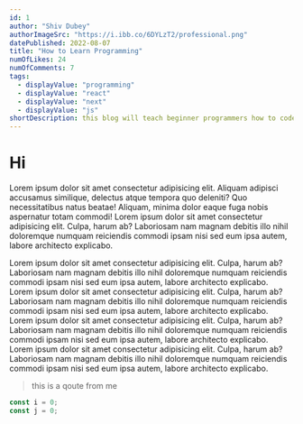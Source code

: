 ```yaml
---
id: 1
author: "Shiv Dubey"
authorImageSrc: "https://i.ibb.co/6DYLzT2/professional.png"
datePublished: 2022-08-07
title: "How to Learn Programming"
numOfLikes: 24
numOfComments: 7
tags:
  - displayValue: "programming"
  - displayValue: "react"
  - displayValue: "next"
  - displayValue: "js"
shortDescription: this blog will teach beginner programmers how to code
---
```


# Hi

Lorem ipsum dolor sit amet consectetur adipisicing elit. Aliquam adipisci accusamus similique, delectus atque tempora quo deleniti? Quo necessitatibus natus beatae! Aliquam, minima dolor eaque fuga nobis aspernatur totam commodi!
Lorem ipsum dolor sit amet consectetur adipisicing elit. Culpa, harum ab? Laboriosam nam magnam debitis illo nihil doloremque numquam reiciendis commodi ipsam nisi sed eum ipsa autem, labore architecto explicabo.

Lorem ipsum dolor sit amet consectetur adipisicing elit. Culpa, harum ab? Laboriosam nam magnam debitis illo nihil doloremque numquam reiciendis commodi ipsam nisi sed eum ipsa autem, labore architecto explicabo.
Lorem ipsum dolor sit amet consectetur adipisicing elit. Culpa, harum ab? Laboriosam nam magnam debitis illo nihil doloremque numquam reiciendis commodi ipsam nisi sed eum ipsa autem, labore architecto explicabo.
Lorem ipsum dolor sit amet consectetur adipisicing elit. Culpa, harum ab? Laboriosam nam magnam debitis illo nihil doloremque numquam reiciendis commodi ipsam nisi sed eum ipsa autem, labore architecto explicabo.
Lorem ipsum dolor sit amet consectetur adipisicing elit. Culpa, harum ab? Laboriosam nam magnam debitis illo nihil doloremque numquam reiciendis commodi ipsam nisi sed eum ipsa autem, labore architecto explicabo.

> this is a qoute from me

```js
const i = 0;
const j = 0;
```
